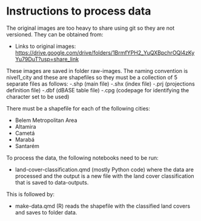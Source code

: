 # Instructions to process data

The original images are too heavy to share using git so they are not versioned. They can be obtained from:

- Links to original images: https://drive.google.com/drive/folders/1BrmfYPH2_YuQXBpchrOQl4zKyYu79DuT?usp=share_link 

These images are saved in folder raw-images. The naming convention is nivel1_city and these are shapefiles so they must be a collection of 5 separate files as follows:
-.shp (main file)
-.shx (index file)
-.prj (projections definition file)
-.dbf (dBASE table file)
-.cpg (codepage for identifying the character set to be used)

There must be a shapefile for each of the following cities:
- Belem Metropolitan Area
- Altamira
- Cametá
- Marabá
- Santarém

To process the data, the following notebooks need to be run:

- land-cover-classification.qmd (mostly Python code) where the data are processed and the output is a new file with the land cover classification that is saved to data-outputs.

This is followed by:

- make-data.qmd (R) reads the shapefile with the classified land covers and saves to folder data.
